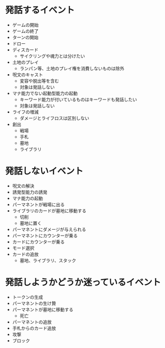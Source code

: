 # 発話するイベント

* ゲームの開始
* ゲームの終了
* ターンの開始
* ドロー
* ディスカード
  * サイクリングや魂力とは分けたい
* 土地のプレイ
  * ランパン等、土地のプレイ権を消費しないものは除外
* 呪文のキャスト
  * 変容や脱出等を含む
  * 対象は発話しない
* マナ能力でない起動型能力の起動
  * キーワード能力が付いているものはキーワードも発話したい
  * 対象は発話しない
* ライフの増減
  * ダメージとライフロスは区別しない
* 創出
  * 戦場
  * 手札
  * 墓地
  * ライブラリ

# 発話しないイベント

* 呪文の解決
* 誘発型能力の誘発
* マナ能力の起動
* パーマネントが戦場に出る
* ライブラリのカードが墓地に移動する
  * 切削
  * 墓地に置く
* パーマネントにダメージが与えられる
* パーマネントにカウンターが乗る
* カードにカウンターが乗る
* モード選択
* カードの追放
  * 墓地、ライブラリ、スタック

# 発話しようかどうか迷っているイベント

* トークンの生成
* パーマネントの生け贄
* パーマネントが墓地に移動する
  * 死亡
* パーマネントの追放
* 手札からのカード追放
* 攻撃
* ブロック
